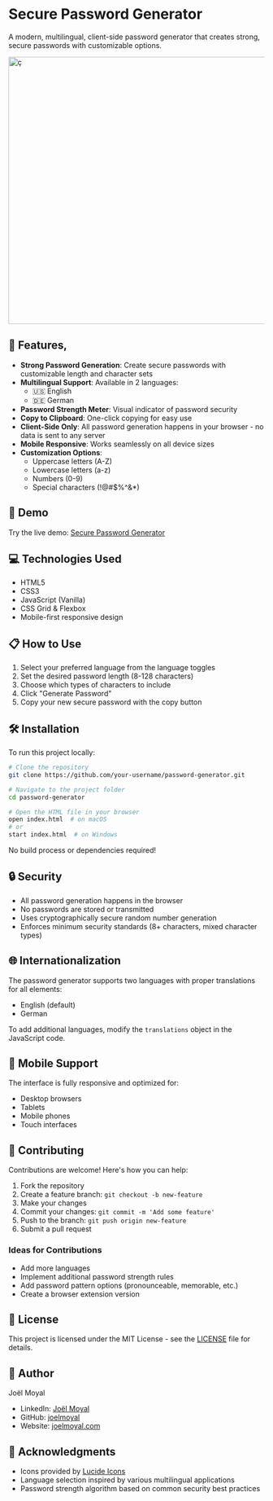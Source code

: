 # Secure Password Generator

A modern, multilingual, client-side password generator that creates strong, secure passwords with customizable options.

<img width="525" alt="ç" src="https://github.com/user-attachments/assets/75bff39b-d87f-4441-aac0-40f321428e27" />

## 🌟 Features‚

- **Strong Password Generation**: Create secure passwords with customizable length and character sets
- **Multilingual Support**: Available in 2 languages:
  - 🇺🇸 English
  - 🇩🇪 German
- **Password Strength Meter**: Visual indicator of password security
- **Copy to Clipboard**: One-click copying for easy use
- **Client-Side Only**: All password generation happens in your browser - no data is sent to any server
- **Mobile Responsive**: Works seamlessly on all device sizes
- **Customization Options**:
  - Uppercase letters (A-Z)
  - Lowercase letters (a-z)
  - Numbers (0-9)
  - Special characters (!@#$%^&*)

## 🚀 Demo

Try the live demo: [Secure Password Generator](https://your-username.github.io/password-generator/)

## 💻 Technologies Used

- HTML5
- CSS3
- JavaScript (Vanilla)
- CSS Grid & Flexbox
- Mobile-first responsive design

## 📋 How to Use

1. Select your preferred language from the language toggles
2. Set the desired password length (8-128 characters)
3. Choose which types of characters to include
4. Click "Generate Password"
5. Copy your new secure password with the copy button

## 🛠️ Installation

To run this project locally:

```bash
# Clone the repository
git clone https://github.com/your-username/password-generator.git

# Navigate to the project folder
cd password-generator

# Open the HTML file in your browser
open index.html  # on macOS
# or
start index.html  # on Windows
```

No build process or dependencies required!

## 🔒 Security

- All password generation happens in the browser
- No passwords are stored or transmitted
- Uses cryptographically secure random number generation
- Enforces minimum security standards (8+ characters, mixed character types)

## 🌐 Internationalization

The password generator supports two languages with proper translations for all elements:

- English (default)
- German

To add additional languages, modify the `translations` object in the JavaScript code.

## 📱 Mobile Support

The interface is fully responsive and optimized for:
- Desktop browsers
- Tablets
- Mobile phones
- Touch interfaces

## 🤝 Contributing

Contributions are welcome! Here's how you can help:

1. Fork the repository
2. Create a feature branch: `git checkout -b new-feature`
3. Make your changes
4. Commit your changes: `git commit -m 'Add some feature'`
5. Push to the branch: `git push origin new-feature`
6. Submit a pull request

### Ideas for Contributions

- Add more languages
- Implement additional password strength rules
- Add password pattern options (pronounceable, memorable, etc.)
- Create a browser extension version

## 📄 License

This project is licensed under the MIT License - see the [LICENSE](LICENSE) file for details.

## 👤 Author

Joël Moyal

- LinkedIn: [Joël Moyal](https://www.linkedin.com/in/joel-moyal)
- GitHub: [joelmoyal](https://github.com/joelmoyal)
- Website: [joelmoyal.com](https://joelmoyal.com)

## 🙏 Acknowledgments

- Icons provided by [Lucide Icons](https://lucide.dev/)
- Language selection inspired by various multilingual applications
- Password strength algorithm based on common security best practices
